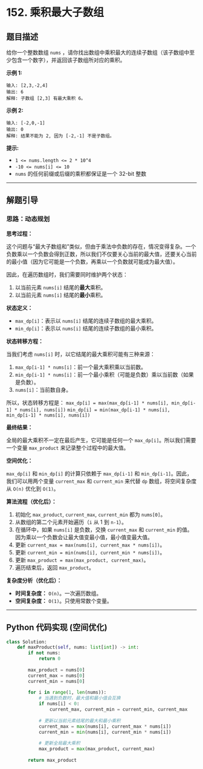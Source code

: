 # 152. 乘积最大子数组

## 题目描述

给你一个整数数组 `nums` ，请你找出数组中乘积最大的连续子数组（该子数组中至少包含一个数字），并返回该子数组所对应的乘积。

**示例 1:**

```
输入: [2,3,-2,4]
输出: 6
解释: 子数组 [2,3] 有最大乘积 6。
```

**示例 2:**

```
输入: [-2,0,-1]
输出: 0
解释: 结果不能为 2, 因为 [-2,-1] 不是子数组。
```

**提示:**

*   `1 <= nums.length <= 2 * 10^4`
*   `-10 <= nums[i] <= 10`
*   `nums` 的任何前缀或后缀的乘积都保证是一个 32-bit 整数

---

## 解题引导

### 思路：动态规划

**思考过程：**

这个问题与“最大子数组和”类似，但由于乘法中负数的存在，情况变得复杂。一个负数乘以一个负数会得到正数，所以我们不仅要关心当前的最大值，还要关心当前的最小值（因为它可能是一个负数，再乘以一个负数就可能成为最大值）。

因此，在遍历数组时，我们需要同时维护两个状态：
1.  以当前元素 `nums[i]` 结尾的**最大**乘积。
2.  以当前元素 `nums[i]` 结尾的**最小**乘积。

**状态定义：**
*   `max_dp[i]`：表示以 `nums[i]` 结尾的连续子数组的最大乘积。
*   `min_dp[i]`：表示以 `nums[i]` 结尾的连续子数组的最小乘积。

**状态转移方程：**

当我们考虑 `nums[i]` 时，以它结尾的最大乘积可能有三种来源：
1.  `max_dp[i-1] * nums[i]`：前一个最大乘积乘以当前数。
2.  `min_dp[i-1] * nums[i]`：前一个最小乘积（可能是负数）乘以当前数（如果是负数）。
3.  `nums[i]`：当前数自身。

所以，状态转移方程是：
`max_dp[i] = max(max_dp[i-1] * nums[i], min_dp[i-1] * nums[i], nums[i])`
`min_dp[i] = min(max_dp[i-1] * nums[i], min_dp[i-1] * nums[i], nums[i])`

**最终结果：**

全局的最大乘积不一定在最后产生，它可能是任何一个 `max_dp[i]`。所以我们需要一个变量 `max_product` 来记录整个过程中的最大值。

**空间优化：**

`max_dp[i]` 和 `min_dp[i]` 的计算只依赖于 `max_dp[i-1]` 和 `min_dp[i-1]`。因此，我们可以用两个变量 `current_max` 和 `current_min` 来代替 `dp` 数组，将空间复杂度从 `O(n)` 优化到 `O(1)`。

**算法流程（优化后）：**

1.  初始化 `max_product`, `current_max`, `current_min` 都为 `nums[0]`。
2.  从数组的第二个元素开始遍历（`i` 从 1 到 `n-1`）。
3.  在循环中，如果 `nums[i]` 是负数，交换 `current_max` 和 `current_min` 的值。因为乘以一个负数会让最大值变最小值，最小值变最大值。
4.  更新 `current_max = max(nums[i], current_max * nums[i])`。
5.  更新 `current_min = min(nums[i], current_min * nums[i])`。
6.  更新 `max_product = max(max_product, current_max)`。
7.  遍历结束后，返回 `max_product`。

**复杂度分析（优化后）：**

*   **时间复杂度：** `O(n)`。一次遍历数组。
*   **空间复杂度：** `O(1)`。只使用常数个变量。

---

## Python 代码实现 (空间优化)

```python
class Solution:
    def maxProduct(self, nums: list[int]) -> int:
        if not nums:
            return 0
        
        max_product = nums[0]
        current_max = nums[0]
        current_min = nums[0]
        
        for i in range(1, len(nums)):
            # 当遇到负数时，最大值和最小值会互换
            if nums[i] < 0:
                current_max, current_min = current_min, current_max
            
            # 更新以当前元素结尾的最大和最小乘积
            current_max = max(nums[i], current_max * nums[i])
            current_min = min(nums[i], current_min * nums[i])
            
            # 更新全局最大乘积
            max_product = max(max_product, current_max)
            
        return max_product

```